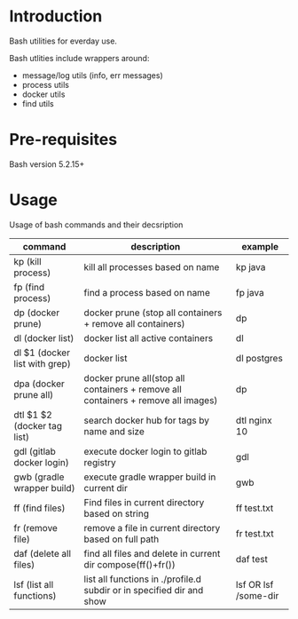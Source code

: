 # Introduction
Bash utilities for everday use.

Bash utlities include wrappers around: 

- message/log utils (info, err messages)
- process utils
- docker utils
- find utils

# Pre-requisites
Bash version 5.2.15+ 

# Usage

Usage of bash commands and their decsription

| command                          | description                                                                          | example
| --------                         | -------                                                                              | ------------- 
| kp (kill process)                | kill all processes based on name                                                     | kp java
| fp (find process)                | find a process based on name                                                         | fp java
| dp (docker prune)                | docker prune (stop all containers + remove all containers)                           | dp
| dl (docker list)                 | docker list all active containers                                                    | dl
| dl $1 (docker list with grep)    | docker list                                                                          | dl postgres
| dpa (docker prune all)           | docker prune all(stop all containers + remove all containers + remove all images)    | dp
| dtl $1 $2 (docker tag list)      | search docker hub for tags by name and size                                          | dtl nginx 10
| gdl (gitlab docker login)        | execute docker login to gitlab registry                                              | gdl
| gwb (gradle wrapper build)       | execute gradle wrapper build in current dir                                          | gwb
| ff (find files)                  | Find files in current directory based on string                                      | ff test.txt
| fr (remove file)                 | remove a file in current directory based on full path                                | fr test.txt
| daf (delete all files)           | find all files and delete in current dir compose(ff()+fr())                          | daf test
| lsf (list all functions)         | list all functions in ./profile.d subdir or in specified dir and show                | lsf OR lsf /some-dir

